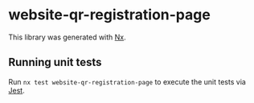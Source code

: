 # website-qr-registration-page

This library was generated with [Nx](https://nx.dev).

## Running unit tests

Run `nx test website-qr-registration-page` to execute the unit tests via [Jest](https://jestjs.io).
